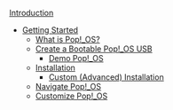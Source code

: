 [Introduction](README.md)
- [Getting Started]()
    - [What is Pop!_OS?]()
    - [Create a Bootable Pop!_OS USB]()
        - [Demo Pop!_OS]()
    - [Installation](installation.md)
        - [Custom (Advanced) Installation]()
    - [Navigate Pop!_OS]()
    - [Customize Pop!_OS]()
